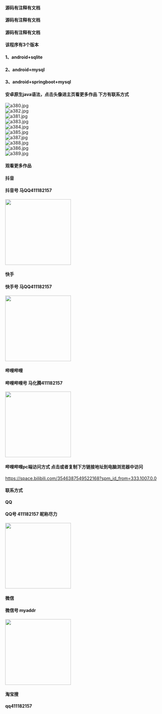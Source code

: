 #### 源码有注释有文档
#### 源码有注释有文档
#### 源码有注释有文档
#### 该程序有3个版本
#### 1、android+sqlite
#### 2、android+mysql
#### 3、android+springboot+mysql
#### 安卓原生java语法，点击头像进主页看更多作品 下方有联系方式
 <img src='https://img.alicdn.com/imgextra/i1/1658540494/O1CN01nIpIOR1FWIaUCEUmb_!!1658540494.jpg' alt='a380.jpg' /></br> 
 <img src='https://img.alicdn.com/imgextra/i4/1658540494/O1CN01XE0FO51FWIaZHmQZy_!!1658540494.jpg' alt='a382.jpg' /></br> 
 <img src='https://img.alicdn.com/imgextra/i3/1658540494/O1CN01YyFrri1FWIaVwiEOB_!!1658540494.jpg' alt='a381.jpg' /></br> 
 <img src='https://img.alicdn.com/imgextra/i1/1658540494/O1CN01Aei6iJ1FWIaWcqETG_!!1658540494.jpg' alt='a383.jpg' /></br> 
 <img src='https://img.alicdn.com/imgextra/i2/1658540494/O1CN01AiGrZL1FWIaUxA2Ta_!!1658540494.jpg' alt='a384.jpg' /></br> 
 <img src='https://img.alicdn.com/imgextra/i1/1658540494/O1CN017hgGfO1FWIaYdLlGr_!!1658540494.jpg' alt='a385.jpg' /></br> 
 <img src='https://img.alicdn.com/imgextra/i4/1658540494/O1CN01OyQ6qi1FWIaRyUFSo_!!1658540494.jpg' alt='a387.jpg' /></br> 
 <img src='https://img.alicdn.com/imgextra/i3/1658540494/O1CN019eB5zE1FWIaUDTUYF_!!1658540494.jpg' alt='a388.jpg' /></br> 
 <img src='https://img.alicdn.com/imgextra/i3/1658540494/O1CN016YsqmS1FWIaQypoWh_!!1658540494.jpg' alt='a386.jpg' /></br> 
 <img src='https://img.alicdn.com/imgextra/i1/1658540494/O1CN01LRze9U1FWIaSP16q2_!!1658540494.jpg' alt='a389.jpg' /></br>
#### 观看更多作品

#### 抖音
#### 抖音号  马QQ411182157
<img src="https://gitee.com/QQ411182157/mingpian/raw/master/douyin.png" width="210px">

#### 快手
#### 快手号  马QQ411182157

<img src="https://gitee.com/QQ411182157/mingpian/raw/master/kuaishou.jpg" width="210px">

#### 哔哩哔哩
#### 哔哩哔哩号  马化腾411182157

<img src="https://gitee.com/QQ411182157/mingpian/raw/master/bili.png" width="210px">

#### 哔哩哔哩pc端访问方式 点击或者复制下方链接地址到电脑浏览器中访问

https://space.bilibili.com/3546387549522168?spm_id_from=333.1007.0.0


#### 联系方式
#### QQ
#### QQ号 411182157 昵称尽力

<img src="https://gitee.com/QQ411182157/mingpian/raw/master/qq.jpg" width="210px">

#### 微信
#### 微信号 myaddr

<img src="https://gitee.com/QQ411182157/mingpian/raw/master/weixin.png" width="210px">

#### 淘宝搜
#### qq411182157
